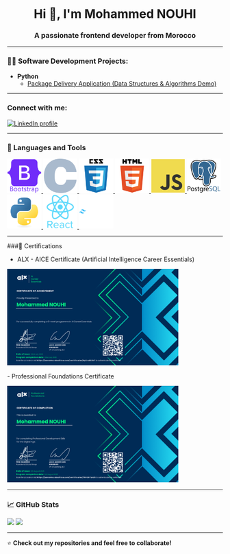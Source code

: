 <h1 align="center">Hi 👋, I'm Mohammed NOUHI</h1>
<h3 align="center">A passionate frontend developer from Morocco</h3>

---

### 👨‍💻 Software Development Projects:
- **Python**
  - [Package Delivery Application (Data Structures & Algorithms Demo)](https://github.com/joshmadakor1/Package-Delivery-Pathfinding-Algorithm)

---

<h3 align="left">Connect with me:</h3>
<p align="left">

<a href="https://www.linkedin.com/in/mohammednouhi/" target="blank">
<img align="center" src="https://raw.githubusercontent.com/rahuldkjain/github-profile-readme-generator/master/src/images/icons/Social/linked-in-alt.svg" alt="LinkedIn profile" height="30" width="40" />
</a>
</p>

---

### 🚀 Languages and Tools

<p align="left">
  <a href="https://getbootstrap.com" target="_blank" rel="noreferrer">
    <img src="https://raw.githubusercontent.com/devicons/devicon/master/icons/bootstrap/bootstrap-plain-wordmark.svg" alt="bootstrap" width="80" height="80"/>
  </a>
  <a href="https://www.cprogramming.com/" target="_blank" rel="noreferrer">
    <img src="https://raw.githubusercontent.com/devicons/devicon/master/icons/c/c-original.svg" alt="c" width="80" height="80"/>
  </a>
  <a href="https://www.w3schools.com/css/" target="_blank" rel="noreferrer">
    <img src="https://raw.githubusercontent.com/devicons/devicon/master/icons/css3/css3-original-wordmark.svg" alt="css3" width="80" height="80"/>
  </a>
  <a href="https://www.w3.org/html/" target="_blank" rel="noreferrer">
    <img src="https://raw.githubusercontent.com/devicons/devicon/master/icons/html5/html5-original-wordmark.svg" alt="html5" width="80" height="80"/>
  </a>
  <a href="https://developer.mozilla.org/en-US/docs/Web/JavaScript" target="_blank" rel="noreferrer">
    <img src="https://raw.githubusercontent.com/devicons/devicon/master/icons/javascript/javascript-original.svg" alt="javascript" width="80" height="80"/>
  </a>
  <a href="https://www.postgresql.org" target="_blank" rel="noreferrer">
    <img src="https://raw.githubusercontent.com/devicons/devicon/master/icons/postgresql/postgresql-original-wordmark.svg" alt="postgresql" width="80" height="80"/>
  </a>
  <a href="https://www.python.org" target="_blank" rel="noreferrer">
    <img src="https://raw.githubusercontent.com/devicons/devicon/master/icons/python/python-original.svg" alt="python" width="80" height="80"/>
  </a>
  <a href="https://reactjs.org/" target="_blank" rel="noreferrer">
    <img src="https://raw.githubusercontent.com/devicons/devicon/master/icons/react/react-original-wordmark.svg" alt="react" width="80" height="80"/>
  </a>
  <a href="https://tailwindcss.com/" target="_blank" rel="noreferrer">
    <img src="https://raw.githubusercontent.com/devicons/devicon/master/icons/tailwindcss/tailwindcss-original-wordmark.svg" alt="tailwindcss" width="80" height="80"/>
  </a>
</p>

---

 ###📜 Certifications
- ALX - AICE Certificate (Artificial Intelligence Career Essentials)
<p>
  <a href="https://github.com/Mh-NOUHICoder/Certifications/raw/main/Alx-aice-ai-career-essentials-certificate.png" target="_blank">
    <img src="https://github.com/Mh-NOUHICoder/Certifications/raw/main/Alx-aice-ai-career-essentials-certificate.png" alt="ALX AICE Certificate" width="400"/>
  </a>
</p>
- Professional Foundations Certificate
<p>
  <a href="https://github.com/Mh-NOUHICoder/Certifications/raw/main/Professional-foundations-certificate-mohammed-nouhi.png" target="_blank">
    <img src="https://github.com/Mh-NOUHICoder/Certifications/raw/main/Professional-foundations-certificate-mohammed-nouhi.png" alt="Professional Foundations Certificate" width="400"/>
  </a>
</p>

---

### 📈 GitHub Stats
<p>
  <img src="https://github-readme-stats.vercel.app/api?username=Mh-NOUHICoder&show_icons=true&theme=radical" height="150"/>
  <img src="https://github-readme-stats.vercel.app/api/top-langs/?username=Mh-NOUHICoder&layout=compact&theme=radical" height="150"/>
</p>

---

⭐ **Check out my repositories and feel free to collaborate!**
